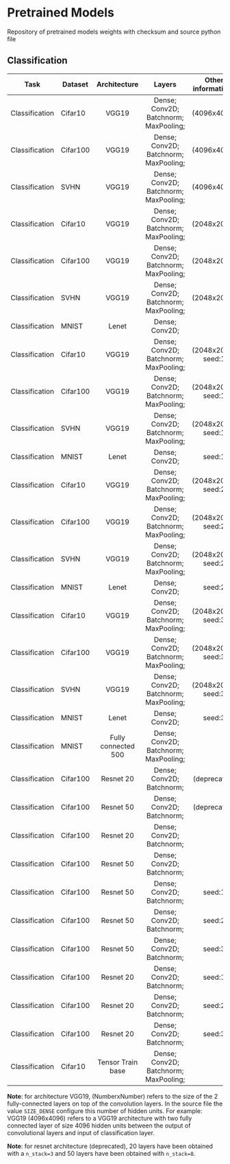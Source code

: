 # Pretrained Models
Repository of pretrained models weights with checksum and source python file

## Classification
| Task               | Dataset        | Architecture               | Layers                                     | Other informations   | Performance  | Source file                                                                                                                    |
| ------------------ | -------------- |:--------------------------:|:------------------------------------------:|:--------------------:| :----------: | :-----------------------------------------------------------------------------------------------------------------------------:|
| Classification     | Cifar10        | VGG19                      | Dense; Conv2D; Batchnorm; MaxPooling;      |  (4096x4096)         | 92.9%        |    [Source](https://github.com/lucgiffon/pretrained-models/blob/master/models/classification/cifar10_vgg19.py)                 |
| Classification     | Cifar100       | VGG19                      | Dense; Conv2D; Batchnorm; MaxPooling;      |  (4096x4096)         | 69.6%        |    [Source](https://github.com/lucgiffon/pretrained-models/blob/master/models/classification/cifar100_vgg19.py)                |
| Classification     | SVHN           | VGG19                      | Dense; Conv2D; Batchnorm; MaxPooling;      |  (4096x4096)         | 96.0%        |    [Source](https://github.com/lucgiffon/pretrained-models/blob/master/models/classification/svhn_vgg19.py)                    |
| Classification     | Cifar10        | VGG19                      | Dense; Conv2D; Batchnorm; MaxPooling;      |  (2048x2048)         | 92.7%        |    [Source](https://github.com/lucgiffon/pretrained-models/blob/master/models/classification/cifar10_vgg19.py)                 |
| Classification     | Cifar100       | VGG19                      | Dense; Conv2D; Batchnorm; MaxPooling;      |  (2048x2048)         | 66.5%        |    [Source](https://github.com/lucgiffon/pretrained-models/blob/master/models/classification/cifar100_vgg19.py)                |
| Classification     | SVHN           | VGG19                      | Dense; Conv2D; Batchnorm; MaxPooling;      |  (2048x2048)         | 96.1%        |    [Source](https://github.com/lucgiffon/pretrained-models/blob/master/models/classification/svhn_vgg19.py)                    |
| Classification     | MNIST          | Lenet                      | Dense; Conv2D;                             |                      | 99.3%        |    [Source](https://github.com/lucgiffon/pretrained-models/blob/master/models/classification/mnist_lenet.py)                   |
| Classification     | Cifar10        | VGG19                      | Dense; Conv2D; Batchnorm; MaxPooling;      |  (2048x2048) seed:1  | 92.7%        |    [Source](https://github.com/lucgiffon/pretrained-models/blob/master/models/classification/cifar10_vgg19.py)                 |
| Classification     | Cifar100       | VGG19                      | Dense; Conv2D; Batchnorm; MaxPooling;      |  (2048x2048) seed:1  | 66.4%        |    [Source](https://github.com/lucgiffon/pretrained-models/blob/master/models/classification/cifar100_vgg19.py)                |
| Classification     | SVHN           | VGG19                      | Dense; Conv2D; Batchnorm; MaxPooling;      |  (2048x2048) seed:1  | 96.1%        |    [Source](https://github.com/lucgiffon/pretrained-models/blob/master/models/classification/svhn_vgg19.py)                    |
| Classification     | MNIST          | Lenet                      | Dense; Conv2D;                             |              seed:1  | 99.3%        |    [Source](https://github.com/lucgiffon/pretrained-models/blob/master/models/classification/mnist_lenet.py)                   |
| Classification     | Cifar10        | VGG19                      | Dense; Conv2D; Batchnorm; MaxPooling;      |  (2048x2048) seed:2  | 93.0%        |    [Source](https://github.com/lucgiffon/pretrained-models/blob/master/models/classification/cifar10_vgg19.py)                 |
| Classification     | Cifar100       | VGG19                      | Dense; Conv2D; Batchnorm; MaxPooling;      |  (2048x2048) seed:2  | 68.8%        |    [Source](https://github.com/lucgiffon/pretrained-models/blob/master/models/classification/cifar100_vgg19.py)                |
| Classification     | SVHN           | VGG19                      | Dense; Conv2D; Batchnorm; MaxPooling;      |  (2048x2048) seed:2  | 95.9%        |    [Source](https://github.com/lucgiffon/pretrained-models/blob/master/models/classification/svhn_vgg19.py)                    |
| Classification     | MNIST          | Lenet                      | Dense; Conv2D;                             |              seed:2  | 99.3%        |    [Source](https://github.com/lucgiffon/pretrained-models/blob/master/models/classification/mnist_lenet.py)                   |
| Classification     | Cifar10        | VGG19                      | Dense; Conv2D; Batchnorm; MaxPooling;      |  (2048x2048) seed:3  | 92.8%        |    [Source](https://github.com/lucgiffon/pretrained-models/blob/master/models/classification/cifar10_vgg19.py)                 |
| Classification     | Cifar100       | VGG19                      | Dense; Conv2D; Batchnorm; MaxPooling;      |  (2048x2048) seed:3  | 65.2%        |    [Source](https://github.com/lucgiffon/pretrained-models/blob/master/models/classification/cifar100_vgg19.py)                |
| Classification     | SVHN           | VGG19                      | Dense; Conv2D; Batchnorm; MaxPooling;      |  (2048x2048) seed:3  | 96.2%        |    [Source](https://github.com/lucgiffon/pretrained-models/blob/master/models/classification/svhn_vgg19.py)                    |
| Classification     | MNIST          | Lenet                      | Dense; Conv2D;                             |              seed:3  | 99.3%        |    [Source](https://github.com/lucgiffon/pretrained-models/blob/master/models/classification/mnist_lenet.py)                   |
| Classification     | MNIST          | Fully connected 500        | Dense; Conv2D; Batchnorm; MaxPooling;      |                      | 92.5%        |    No source                                                                                                                   |
| Classification     | Cifar100       | Resnet 20                  | Dense; Conv2D; Batchnorm;                  |    (deprecated)      | 66.2%        |    [Source](https://github.com/lucgiffon/pretrained-models/blob/master/models/classification/cifar_resnet_old.py)              |
| Classification     | Cifar100       | Resnet 50                  | Dense; Conv2D; Batchnorm;                  |    (deprecated)      | 70.4%        |    [Source](https://github.com/lucgiffon/pretrained-models/blob/master/models/classification/cifar_resnet_old.py)              |
| Classification     | Cifar100       | Resnet 20                  | Dense; Conv2D; Batchnorm;                  |                      | 73.2%        |    [Source](https://github.com/lucgiffon/pretrained-models/blob/master/models/classification/cifar_resnet.py)                  |
| Classification     | Cifar100       | Resnet 50                  | Dense; Conv2D; Batchnorm;                  |                      | 76.0%        |    [Source](https://github.com/lucgiffon/pretrained-models/blob/master/models/classification/cifar_resnet.py)                  |
| Classification     | Cifar100       | Resnet 50                  | Dense; Conv2D; Batchnorm;                  |      seed:1          | 76.0%        |    [Source](https://github.com/lucgiffon/pretrained-models/blob/master/models/classification/cifar_resnet.py)                  |
| Classification     | Cifar100       | Resnet 50                  | Dense; Conv2D; Batchnorm;                  |      seed:2          | 76.0%        |    [Source](https://github.com/lucgiffon/pretrained-models/blob/master/models/classification/cifar_resnet.py)                  |
| Classification     | Cifar100       | Resnet 50                  | Dense; Conv2D; Batchnorm;                  |      seed:3          | 76.0%        |    [Source](https://github.com/lucgiffon/pretrained-models/blob/master/models/classification/cifar_resnet.py)                  |
| Classification     | Cifar100       | Resnet 20                  | Dense; Conv2D; Batchnorm;                  |      seed:1          | 73.9%        |    [Source](https://github.com/lucgiffon/pretrained-models/blob/master/models/classification/cifar_resnet.py)                  |
| Classification     | Cifar100       | Resnet 20                  | Dense; Conv2D; Batchnorm;                  |      seed:2          | 72.9%        |    [Source](https://github.com/lucgiffon/pretrained-models/blob/master/models/classification/cifar_resnet.py)                  |
| Classification     | Cifar100       | Resnet 20                  | Dense; Conv2D; Batchnorm;                  |      seed:3          | 73.4%        |    [Source](https://github.com/lucgiffon/pretrained-models/blob/master/models/classification/cifar_resnet.py)                  |
| Classification     | Cifar10        | Tensor Train base          | Dense; Conv2D; Batchnorm; MaxPooling;      |                      | 89.3%        |    [Source](https://github.com/lucgiffon/pretrained-models/blob/master/models/classification/cifar10_tensor_train_base.py)     |


__Note__: for architecture VGG19, (NumberxNumber) refers to the size of the 2 fully-connected layers on top of the convolution layers. In the source file the value `SIZE_DENSE` configure this number of hidden units. For example: VGG19 (4096x4096) refers to a VGG19 architecture with two fully connected layer of size 4096 hidden units between the output of convolutional layers and input of classification layer.

__Note__: for resnet architecture (deprecated), 20 layers have been obtained with a  `n_stack=3` and 50 layers have been obtained with `n_stack=8`. 
